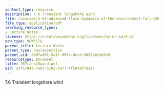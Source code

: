 ```yaml
---
content_type: resource
description: 7.6 Transient longshore wind
file: /courses/1-63-advanced-fluid-dynamics-of-the-environment-fall-2002/a2f678477a63b1031e77ff504af7e1e5_76TransLSwind.pdf
file_type: application/pdf
learning_resource_types:
- Lecture Notes
license: https://creativecommons.org/licenses/by-nc-sa/4.0/
ocw_type: OCWFile
parent_title: Lecture Notes
parent_type: CourseSection
parent_uid: 8e97ad61-5a17-09fa-6ecd-9633ab2ab9d9
resourcetype: Document
title: 76TransLSwind.pdf
uid: a2f67847-7a63-b103-1e77-ff504af7e1e5
---
```

7.6 Transient longshore wind